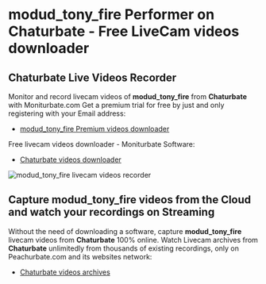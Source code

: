 # modud_tony_fire Performer on Chaturbate - Free LiveCam videos downloader

## Chaturbate Live Videos Recorder

Monitor and record livecam videos of **modud_tony_fire** from **Chaturbate** with Moniturbate.com
Get a premium trial for free by just and only registering with your Email address:
* [modud_tony_fire Premium videos downloader](https://moniturbate.com/request-demo-licence-key.html)

Free livecam videos downloader - Moniturbate Software:
* [Chaturbate videos downloader](https://moniturbate.com/moniturbate-download-software.html)

![modud_tony_fire livecam videos recorder](https://peachurnet.com/templates/moniturbate-software.png)


## Capture modud_tony_fire videos from the Cloud and watch your recordings on Streaming

Without the need of downloading a software, capture **modud_tony_fire** livecam videos from **Chaturbate** 100% online.
Watch Livecam archives from **Chaturbate** unlimitedly from thousands of existing recordings, only on Peachurbate.com and its websites network:
* [Chaturbate videos archives](https://peachurnet.com/)